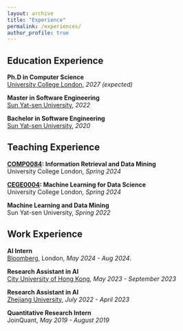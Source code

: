 ```yaml
---
layout: archive
title: "Experience"
permalink: /experiences/
author_profile: true
---
```


## Education Experience

**Ph.D in Computer Science**\
[University College London](https://www.ucl.ac.uk/), *2027 (expected)*

**Master in Software Engineering**\
[Sun Yat-sen University](https://www.sysu.edu.cn/sysuen/), *2022*

**Bachelor in Software Engineering**\
[Sun Yat-sen University](https://www.sysu.edu.cn/sysuen/), *2020*

## Teaching Experience

**[COMP0084](https://www.ucl.ac.uk/module-catalogue/modules/information-retrieval-and-data-mining-COMP0084): Information Retrieval and Data Mining** \
University College London, *Spring 2024*

**[CEGE0004](https://www.ucl.ac.uk/module-catalogue/modules/machine-learning-for-data-science-CEGE00040): Machine Learning for Data Science** \
University College London, *Spring 2024*

**Machine Learning and Data Mining** \
Sun Yat-sen University, *Spring 2022*

## Work Experience

**AI Intern** \
[Bloomberg](https://www.bloomberg.com/company/values/tech-at-bloomberg/artificial-intelligence-ai/), London, *May 2024 - Aug 2024*.

**Research Assistant in AI**\
[City University of Hong Kong](https://www.cityu.edu.hk/), *May 2023 - September 2023*

**Research Assistant in AI**\
[Zhejiang University](https://www.zju.edu.cn/english/), *July 2022 - April 2023*

**Quantitative Research Intern**\
JoinQuant, *May 2019 - August 2019*
